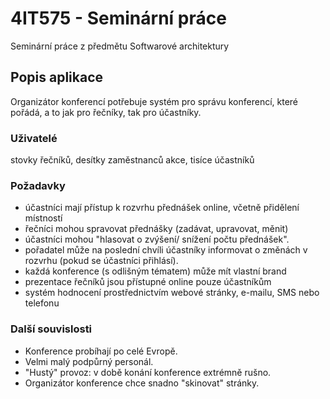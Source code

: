 # 4IT575 - Seminární práce
Seminární práce z předmětu Softwarové architektury

## Popis aplikace
Organizátor konferencí potřebuje systém pro správu konferencí, které pořádá, a to jak pro řečníky, tak pro účastníky.

### Uživatelé 
stovky řečníků, desítky zaměstnanců akce, tisíce účastníků

### Požadavky
-	účastníci mají přístup k rozvrhu přednášek online, včetně přidělení místností
-	řečníci mohou spravovat přednášky (zadávat, upravovat, měnit)
-	účastníci mohou "hlasovat o zvýšení/ snížení počtu přednášek".
-	pořadatel může na poslední chvíli účastníky informovat o změnách v rozvrhu (pokud se účastníci přihlásí).
-	každá konference (s odlišným tématem) může mít vlastní brand
-	prezentace řečníků jsou přístupné online pouze účastníkům
-	systém hodnocení prostřednictvím webové stránky, e-mailu, SMS nebo telefonu

### Další souvislosti
- Konference probíhají po celé Evropě.
- Velmi malý podpůrný personál.
- "Hustý" provoz: v době konání konference extrémně rušno.
- Organizátor konference chce snadno "skinovat" stránky.
